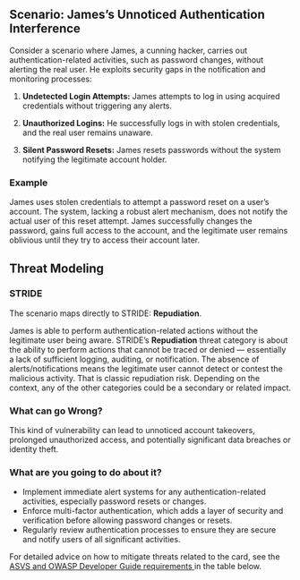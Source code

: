 ## Scenario: James’s Unnoticed Authentication Interference

Consider a scenario where James, a cunning hacker, carries out authentication-related activities, such as password changes, without alerting the real user. He exploits security gaps in the notification and monitoring processes:

1. **Undetected Login Attempts:** James attempts to log in using acquired credentials without triggering any alerts.

2. **Unauthorized Logins:** He successfully logs in with stolen credentials, and the real user remains unaware.

3. **Silent Password Resets:** James resets passwords without the system notifying the legitimate account holder.

### Example

James uses stolen credentials to attempt a password reset on a user’s account. The system, lacking a robust alert mechanism, does not notify the actual user of this reset attempt. James successfully changes the password, gains full access to the account, and the legitimate user remains oblivious until they try to access their account later.

## Threat Modeling

### STRIDE

The scenario maps directly to STRIDE: **Repudiation**.

James is able to perform authentication-related actions without the legitimate user being aware.
STRIDE’s **Repudiation** threat category is about the ability to perform actions that cannot be traced or denied — essentially a lack of sufficient logging, auditing, or notification.
The absence of alerts/notifications means the legitimate user cannot detect or contest the malicious activity. That is classic repudiation risk. Depending on the context, any of the other categories could be a secondary or related impact.

### What can go Wrong?

This kind of vulnerability can lead to unnoticed account takeovers, prolonged unauthorized access, and potentially significant data breaches or identity theft.

### What are you going to do about it?

- Implement immediate alert systems for any authentication-related activities, especially password resets or changes.
- Enforce multi-factor authentication, which adds a layer of security and verification before allowing password changes or resets.
- Regularly review authentication processes to ensure they are secure and notify users of all significant activities.

For detailed advice on how to mitigate threats related to the card, see the [ASVS and OWASP Developer Guide requirements ](#mapping 'ASVS and OWASP Developer Guide requirements [internal]') in the table below.
